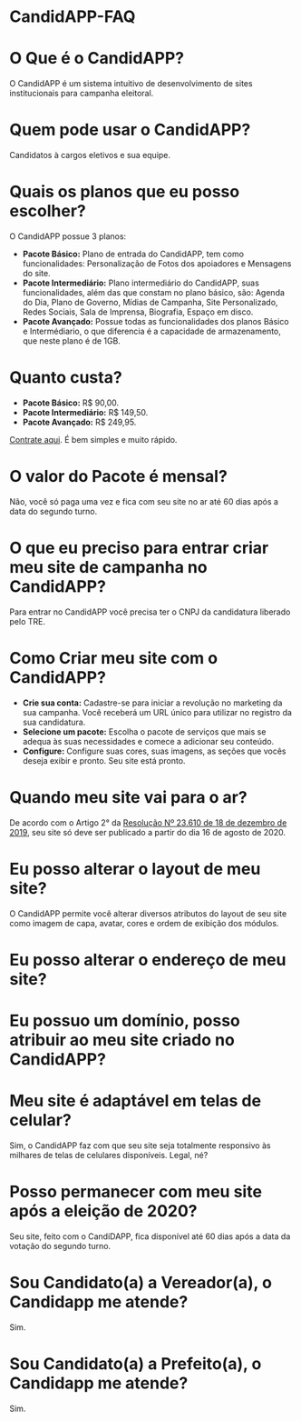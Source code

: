 # CandidAPP-FAQ

# O Que é o CandidAPP?
O CandidAPP é um sistema intuitivo de desenvolvimento de sites institucionais para campanha eleitoral.
# Quem pode usar o CandidAPP?
Candidatos à cargos eletivos e sua equipe.
# Quais os planos que eu posso escolher?
O CandidAPP possue 3 planos:
- **Pacote Básico:** Plano de entrada do CandidAPP, tem como funcionalidades: Personalização de Fotos dos apoiadores e Mensagens do site.
- **Pacote Intermediário:** Plano intermediário do CandidAPP, suas funcionalidades, além das que constam no plano básico, são: Agenda do Dia, Plano de Governo, Mídias de Campanha, Site Personalizado, Redes Sociais, Sala de Imprensa, Biografia, Espaço em disco.
- **Pacote Avançado:** Possue todas as funcionalidades dos planos Básico e Intermédiario, o que diferencia é a capacidade de armazenamento, que neste plano é de 1GB.
# Quanto custa?
- **Pacote Básico:** R$ 90,00.
- **Pacote Intermediário:** R$ 149,50.
- **Pacote Avançado:** R$ 249,95.

[Contrate aqui](https://candidapp.com.br/signup). É bem simples e muito rápido.
# O valor do Pacote é mensal?
Não, você só paga uma vez e fica com seu site no ar até 60 dias após a data do segundo turno.

# O que eu preciso para entrar criar meu site de campanha no CandidAPP?
Para entrar no CandidAPP você precisa ter o CNPJ da candidatura liberado pelo TRE.

# Como Criar meu site com o CandidAPP?
- **Crie sua conta:**
Cadastre-se para iniciar a revolução no marketing da sua campanha. Você receberá um URL único para utilizar no registro da sua candidatura.
- **Selecione um pacote:**
Escolha o pacote de serviços que mais se adequa às suas necessidades e comece a adicionar seu conteúdo.
- **Configure:**
Configure suas cores, suas imagens, as seções que vocês deseja exibir e pronto. Seu site está pronto.
# Quando meu site vai para o ar?
De acordo com o Artigo 2° da [Resolução Nº 23.610 de 18 de dezembro de 2019](http://www.tse.jus.br/legislacao/compilada/res/2019/resolucao-no-23-610-de-18-de-dezembro-de-2019), seu site só deve ser publicado a partir do dia 16 de agosto de 2020.
# Eu posso alterar o layout de meu site?
O CandidAPP permite você alterar diversos atributos do layout de seu site como imagem de capa, avatar, cores e ordem de exibição dos módulos.
# Eu posso alterar o endereço de meu site?
# Eu possuo um domínio, posso atribuir ao meu site criado no CandidAPP?
# Meu site é adaptável em telas de celular?
Sim, o CandidAPP faz com que seu site seja totalmente responsivo às milhares de telas de celulares disponíveis. Legal, né?
# Posso permanecer com meu site após a eleição de 2020?
Seu site, feito com o CandiDAPP, fica disponível até 60 dias após a data da votação do segundo turno.
# Sou Candidato(a) a Vereador(a), o Candidapp me atende?
Sim.
# Sou Candidato(a) a Prefeito(a), o Candidapp me atende?
Sim.
